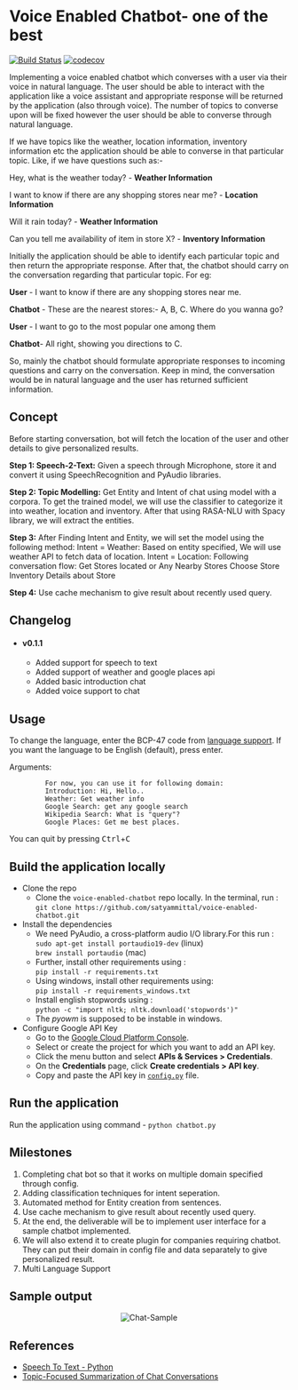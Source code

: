 # Voice Enabled Chatbot- one of the best

[![Build Status](https://travis-ci.org/scalability4all/voice-enabled-chatbot.svg?branch=master)](https://travis-ci.org/scalability4all/voice-enabled-chatbot) [![codecov](https://codecov.io/gh/scalability4all/voice-enabled-chatbot/branch/master/graph/badge.svg)](https://codecov.io/gh/scalability4all/voice-enabled-chatbot)

Implementing a voice enabled chatbot which converses with a user via their voice in natural language. The user should be able to interact with the application like a voice assistant and appropriate response will be returned by the application (also through voice). The number of topics to converse upon will be fixed however the user should be able to converse through natural language.

If we have topics like the weather, location information, inventory information etc the
application should be able to converse in that particular topic. Like, if we have questions
such as:-

Hey, what is the weather today? - **Weather Information**

I want to know if there are any shopping stores near me? - **Location Information**

Will it rain today? - **Weather Information**

Can you tell me availability of item in store X? - **Inventory Information**

Initially the application should be able to identify each particular topic and then return the
appropriate response. After that, the chatbot should carry on the conversation regarding that
particular topic. For eg:

**User** - I want to know if there are any shopping stores near me.

**Chatbot** - These are the nearest stores:- A, B, C. Where do you wanna go?

**User** - I want to go to the most popular one among them

**Chatbot**- All right, showing you directions to C.

So, mainly the chatbot should formulate appropriate responses to incoming questions and
carry on the conversation. Keep in mind, the conversation would be in natural language
and the user has returned sufficient information.


## Concept

Before starting conversation, bot will fetch the location of the user and other details to give personalized results.

**Step 1: Speech-2-Text:**  Given a speech through Microphone, store it and convert it using SpeechRecognition and PyAudio libraries.

**Step 2: Topic Modelling:** Get Entity and Intent of chat using model with a corpora. To get the trained model, we will use the classifier to categorize it into weather, location and inventory. After that using RASA-NLU with Spacy library, we will extract the entities.

**Step 3:**  After Finding Intent and Entity, we will set the model using the following method:
Intent  = Weather: Based on entity specified, We will use weather API to fetch data of location.
Intent = Location: Following conversation flow:
Get Stores located or Any Nearby Stores
Choose Store
Inventory Details about Store

**Step 4:** Use cache mechanism to give result about recently used query.

## Changelog
- #### v0.1.1
    - Added support for speech to text
    - Added support of weather and google places api
    - Added basic introduction chat
    - Added voice support to chat

## Usage

To change the language, enter the BCP-47 code from [language support](https://cloud.google.com/speech-to-text/docs/languages). If you want the language to be English (default), press enter.

Arguments:
```
         For now, you can use it for following domain:
         Introduction: Hi, Hello..
         Weather: Get weather info
         Google Search: get any google search
         Wikipedia Search: What is "query"?
         Google Places: Get me best places.
```
You can quit by pressing <kbd>Ctrl</kbd>+<kbd>C</kbd>

## Build the application locally
* Clone the repo
    - Clone the ```voice-enabled-chatbot``` repo locally. In the terminal, run : <br>
    ```git clone https://github.com/satyammittal/voice-enabled-chatbot.git```
* Install the dependencies
    - We need PyAudio, a cross-platform audio I/O library.For this run : <br>
    ```sudo apt-get install portaudio19-dev``` (linux) <br>
    ```brew install portaudio``` (mac) <br>
    - Further, install other requirements using : <br>
    ```pip install -r requirements.txt``` <br>
    - Using windows, install other requirements using: <br>
    ```pip install -r requirements_windows.txt```<br>
    - Install english stopwords using : <br>
    ```python -c "import nltk; nltk.download('stopwords')"``` <br>
    - The *pyowm* is supposed to be instable in windows. <br>
* Configure Google API Key
    - Go to the [Google Cloud Platform Console](https://cloud.google.com/console/google/maps-apis/overview).
    - Select or create the project for which you want to add an API key.
    - Click the menu button and select __APIs & Services > Credentials__.
    - On the __Credentials__ page, click __Create credentials > API key__.
    - Copy and paste the API key in [`config.py`](/config.py) file.
    
## Run the application 
Run the application using command - ```python chatbot.py```

## Milestones

1. Completing chat bot so that it works on multiple domain specified through config.
2. Adding classification techniques for intent seperation.
3. Automated method for Entity creation from sentences.
4. Use cache mechanism to give result about recently used query.
5. At the end, the deliverable will be to implement user interface for a sample chatbot implemented.
6. We will also extend it to create plugin for companies requiring chatbot. They can put their domain in config file and data separately to give personalized result.
7. Multi Language Support

## Sample output

<p align="center">
  <img src="https://i.imgur.com/SPCAW5q.gif" alt="Chat-Sample">
</p>

## References
* [Speech To Text - Python](https://medium.com/@rahulvaish/speech-to-text-python-77b510f06de)
* [Topic-Focused Summarization of Chat Conversations](https://link.springer.com/content/pdf/10.1007%2F978-3-642-36973-5_88.pdf)
